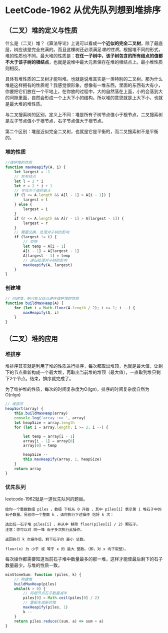 # LeetCode-1962 从优先队列想到堆排序

## （二叉）堆的定义与性质

 什么是（二叉）堆？《算法导论》上说可以看成**一个近似的完全二叉树**，除了最底层，树应该是完全充满的。而且这棵树还必须满足*堆的性质*。根据堆不同的形式，堆的性质也不同。最大堆的性质是：**在任一子树中，该子树包含的所有结点的值都不大于该子树的根结点**，也就是说堆中最大元素保存在堆的根结点上。最小堆性质则相反。

 具体有堆性质的二叉树才能叫堆。也就是说堆其实是一类特别的二叉树。那为什么堆是这样拥有的性质呢？我感觉很形象，想像有一堆东西，里面的东西有大有小，你要把它们放在一个平地上，在你放的过程中，大的自然落在上面，小的会落到大的间隙里面，自然会形成一个上大下小的结构。所以堆的意思就是上大下小，也就是最大堆的堆性质。

 与二叉搜索树的区别，定义上不同：堆是所有子树节点值小于根节点，二叉搜索树是左子节点值小于根节点，右子节点值大于根节点。

第二个区别：堆是近似完全二叉树，也就是它是平衡的，而二叉搜索树不是平衡的。

### 堆的性质

```javascript
//维护堆的性质
function maxHeapify(A, i) {
    let largest = -1
    // 左右结点
    let l = 2 * i
    let r = 2 * i + 1
    // 寻找三个值的最大
    if (l <= A.length && A[l - 1] > A[i - 1]) {
        largest = l
    } else {
        largest = i
    }
    if (r <= A.length && A[r - 1] > A[largest - 1]) {
        largest = r
    }
    // 需要交换，处理对子树的影响
    if (largest != i) {
        // 交换
        let temp = A[i - 1]
        A[i - 1] = A[largest - 1]
        A[largest - 1] = temp
        // 递归处理对子树的影响
        maxHeapify(A, largest)
    }
}
```

### 创建堆

```javascript
// 创建堆，把可能父结点逆序维护堆的性质
function buildMaxHeap(A) {
    for (let i = Math.floor(A.length / 2); i >= 1; i --) {
        maxHeapify(A, i)
    }
}
```

 ## （二叉）堆的应用

 ### 堆排序

 堆排序其实就是利用了堆的性质进行排序，每次都取出堆顶，也就是最大值，让剩下的节点重新构成一个最大堆，再取出当前堆的堆顶（最大值），一直取到堆只剩下2个节点。结束，排序就完成了。

 为了维护堆的性质，每次的时间复杂度为O(lgn)，排序的时间复杂度自然为O(nlgn)

```javascript
// 堆排序
heapSort(array) {
    this.buildMaxHeap(array)
    console.log('array :>> ', array)
    let heapSize = array.length
    for (let i = array.length; i >= 2; i --) {

        let temp = array[i - 1]
        array[i - 1] = array[0]
        array[0] = temp

        heapSize --
        this.maxHeapify(array, 1, heapSize)
    }
    return array
}
```

 ### 优先队列

leetcode-1962就是一道优先队列的题目。

```
给你一个整数数组 piles ，数组 下标从 0 开始 ，其中 piles[i] 表示第 i 堆石子中的石子数量。另给你一个整数 k ，请你执行下述操作 恰好 k 次：

选出任一石子堆 piles[i] ，并从中 移除 floor(piles[i] / 2) 颗石子。
注意：你可以对 同一堆 石子多次执行此操作。

返回执行 k 次操作后，剩下石子的 最小 总数。

floor(x) 为 小于 或 等于 x 的 最大 整数。（即，对 x 向下取整）。
```

每次操作都需要知道当前石子堆中数量最多的那一堆，这样才能使最后剩下的石子数量最少。与堆的性质一致。

```javascript
minStoneSum: function (piles, k) {
    // 构建堆
    buildMaxHeap(piles)
    while(k > 0) {
        // 将根节点石子数量减半
        piles[0] = Math.ceil(piles[0] / 2)
        // 重新生成新的堆
        maxHeapify(piles, 1)
        k --
    }
    return piles.reduce((sum, a) => sum + a)
}
```







